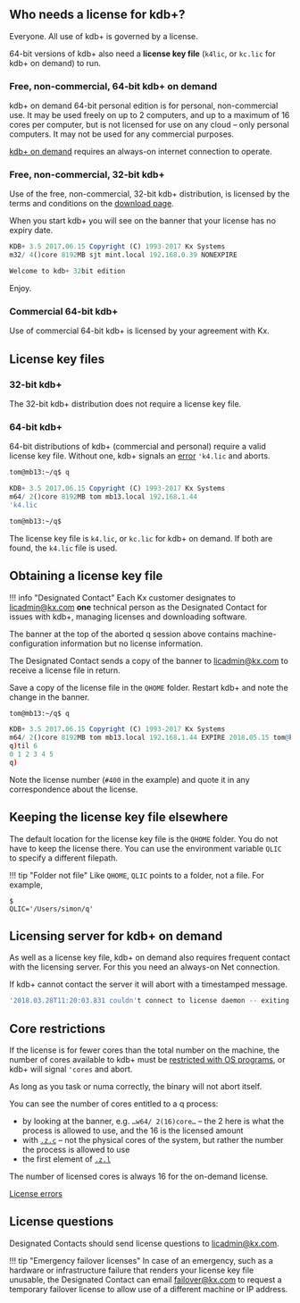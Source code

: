 ## Who needs a license for kdb+?

Everyone. All use of kdb+ is governed by a license. 

64-bit versions of kdb+ also need a **license key file** (`k4lic`, or `kc.lic` for kdb+ on demand) to run.


### Free, non-commercial, 64-bit kdb+ on demand

kdb+ on demand 64-bit personal edition is for personal, non-commercial use. It may be used freely on up to 2 computers, and up to a maximum of 16 cores per computer, but is not licensed for use on any cloud – only personal computers. It may not be used for any commercial purposes.

[kdb+ on demand](https://ondemand.kx.com/) requires an always-on internet connection to operate.


### Free, non-commercial, 32-bit kdb+

Use of the free, non-commercial, 32-bit kdb+ distribution, is licensed by the terms and conditions on the [download page](https://kx.com/download/). 

When you start kdb+ you will see on the banner that your license has no expiry date.
```q
KDB+ 3.5 2017.06.15 Copyright (C) 1993-2017 Kx Systems
m32/ 4()core 8192MB sjt mint.local 192.168.0.39 NONEXPIRE

Welcome to kdb+ 32bit edition
```
Enjoy.


### Commercial 64-bit kdb+

Use of commercial 64-bit kdb+ is licensed by your agreement with Kx.


## License key files


### 32-bit kdb+

The 32-bit kdb+ distribution does not require a license key file.


### 64-bit kdb+

64-bit distributions of kdb+ (commercial and personal) require a valid license key file. 
Without one, kdb+ signals an [error](/ref/error-list/#license-errors) `'k4.lic` and aborts.
```bash
tom@mb13:~/q$ q
```
```q
KDB+ 3.5 2017.06.15 Copyright (C) 1993-2017 Kx Systems
m64/ 2()core 8192MB tom mb13.local 192.168.1.44
'k4.lic
```
```bash
tom@mb13:~/q$ 
```
The license key file is `k4.lic`, or `kc.lic` for kdb+ on demand.
If both are found, the `k4.lic` file is used.


## Obtaining a license key file

!!! info "Designated Contact"
    Each Kx customer designates to licadmin@kx.com **one** technical person as the Designated Contact for issues with kdb+, managing licenses and downloading software. 

The banner at the top of the aborted q session above contains machine-configuration information but no license information. 

The Designated Contact sends a copy of the banner to licadmin@kx.com to receive a license file in return. 

Save a copy of the license file in the `QHOME` folder. Restart kdb+ and note the change in the banner. 
```bash
tom@mb13:~/q$ q
```
```q
KDB+ 3.5 2017.06.15 Copyright (C) 1993-2017 Kx Systems
m64/ 2()core 8192MB tom mb13.local 192.168.1.44 EXPIRE 2018.05.15 tom@kx.com #400
q)til 6
0 1 2 3 4 5
q)
```
Note the license number (`#400` in the example) and quote it in any correspondence about the license. 


## Keeping the license key file elsewhere

The default location for the license key file is the `QHOME` folder. You do not have to keep the license there. You can use the environment variable `QLIC` to specify a different filepath.

!!! tip "Folder not file"
    Like `QHOME`, `QLIC` points to a folder, not a file. For example,<pre><code class="language-bash">$ QLIC='/Users/simon/q'</code></pre>


## Licensing server for kdb+ on demand

As well as a license key file, kdb+ on demand also requires frequent contact with the licensing server. 
For this you need an always-on Net connection.

If kdb+ cannot contact the server it will abort with a timestamped message.
```q
'2018.03.28T11:20:03.831 couldn't connect to license daemon -- exiting
```


## Core restrictions

If the license is for fewer cores than the total number on the machine, the number of cores available to kdb+ must be [restricted with OS programs](/cookbook/cpu-affinity/), or kdb+ will signal `'cores` and abort.

As long as you task or numa correctly, the binary will not abort itself.

You can see the number of cores entitled to a q process:

-   by looking at the banner, e.g. `…w64/ 2(16)core…` – the 2 here is what the process is allowed to use, and the 16 is the licensed amount
-   with [`.z.c`](/ref/dotz/#zc-cores) – not the physical cores of the system, but rather the number the process is allowed to use
-   the first element of [`.z.l`](ref/dotz/#zl-license) 

The number of licensed cores is always 16 for the on-demand license. 

<i class="fa fa-hand-o-right"></i> [License errors](/ref/error-list/#license-errors)


## License questions

Designated Contacts should send license questions to licadmin@kx.com. 

!!! tip "Emergency failover licenses"
    In case of an emergency, such as a hardware or infrastructure failure that renders your license key file unusable, the Designated Contact can email failover@kx.com to request a temporary failover license to allow use of a different machine or IP address. 

